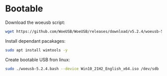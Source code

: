 # Bootable

Download the woeusb script:
```bash
wget https://github.com/WoeUSB/WoeUSB/releases/download/v5.2.4/woeusb-5.2.4.bash
```

Install dependant pacakages:
```bash
sudo apt install wimtools -y
```

Create bootable USB fron linux:
```bash
sudo ./woeusb-5.2.4.bash --device Win10_21H2_English_x64.iso /dev/sdb
```
